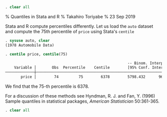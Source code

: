 ```Stata
. clear all
```

% Quantiles in Stata and R % Takahiro Toriyabe % 23 Sep 2019

Stata and R compute percentiles differently. Let us load the `auto`
dataset and compute the 75th percentile of `price` using Stata's
`centile`

```Stata
. sysuse auto, clear
(1978 Automobile Data)

. centile price, centile(75)

                                                       -- Binom. Interp. --
    Variable │       Obs  Percentile    Centile        [95% Conf. Interval]
─────────────┼─────────────────────────────────────────────────────────────
       price │        74         75        6378        5798.432      9691.6
```

We find that the 75-th percentile is 6378.

For a discussion of these methods see Hyndman, R. J. and Fan, Y. (1996)
Sample quantiles in statistical packages, *American Statistician*
50:361-365.

```Stata
. clear all
```
